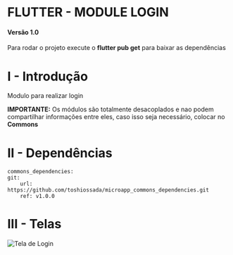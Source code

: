 
# FLUTTER - MODULE LOGIN

  

#### Versão 1.0

Para rodar o projeto execute o **flutter pub get** para baixar as dependências

  

# I - Introdução

Modulo para realizar login

**IMPORTANTE:** Os módulos são totalmente desacoplados e nao podem compartilhar informações entre eles, caso isso seja necessário, colocar no **Commons**

  
  

# II - Dependências

	commons_dependencies:
	git:
		url: https://github.com/toshiossada/microapp_commons_dependencies.git
		ref: v1.0.0


  

# III - Telas

  

![Tela de Login](https://live.staticflickr.com/65535/51144773346_5c111b3697_b.jpg)
